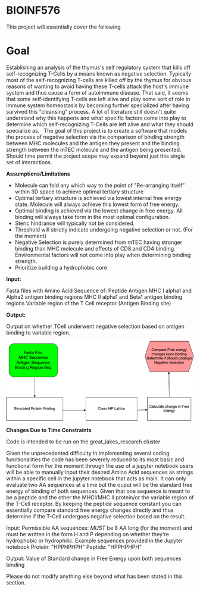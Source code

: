 # BIOINF576
This project will essentially cover the following 

# **Goal**

Establishing an analysis of the thymus's self regulatory system that kills off self-recognizing T-Cells by a means known as negative selection. Typically most of the self-recognizing T-cells are killed off by the thymus for obvious reasons of wanting to avoid having these T-cells attack the host's immune system and thus cause a form of autoimmune disease. That said, it seems that some self-identifying T-cells are left alive and play some sort of role in immune system homeostasis by becoming further specialized after having survived this "cleansing" process. A lot of literature still doesn't quite understand why this happens and what specific factors come into play to determine which self-recognizing T-Cells are left alive and what they should specialize as.  
The goal of this project is to create a software that models the process of negative selection via the comparison of binding strength between MHC molecules and the antigen they present and the binding strength between the mTEC molecule and the antigen being presented. Should time permit the project scope may expand beyond just this single set of interactions. 

**Assumptions/Limitations**
- Molecule can fold any which way to the point of "Re-arranging itself" within 3D space to achieve optimal tertiary structure
- Optimal tertiary structure is achieved via lowest internal free energy state. Molecule will always achieve this lowest form of free energy.
- Optimal binding is achieved via the lowest change in free energy. All binding will always take form in the most optimal configuration.
- Steric hindrance will typically not be considered.
- Threshold will strictly indicate undergoing negative selection or not. (For the moment)
- Negative Selection is purely determined from mTEC having stronger binding than MHC molecule and effects of CD8 and CD4 binding. Environmental factors     will not come into play when determining binding strength. 
- Prioritize building a hydrophobic core


**Input:**

Fasta files with Amino Acid Sequence of:
Peptide Antigen
MHC I alpha1 and Alpha2 antigen binding regions
MHC II alpha1 and Beta1 antigen binding regions
Variable region of the T Cell receptor (Antigen Binding site)

**Output:** 

Output on whether TCell underwent negative selection based on antigen binding to variable region.

![Pipeline_Overview.drawio](https://github.com/JanRose1/Neg_Select_Pred/blob/main/Pipeline_Overview.drawio.png)

**Changes Due to Time Constraints**

Code is intended to be run on the great_lakes_research cluster

Given the unprecedented difficulty in implementing several coding functionalities the code has been severely reduced to its most basic and functional form
For the moment through the use of a jupyter notebook users will be able to manually input their desired Amino Acid sequences as strings within a specific cell in the jupyter notebook that acts as main. It can only evaluate two AA sequences at a time but the ouput will be the standard free energy of binding of both sequences. Given that one sequence is meant to be a peptide and the other the MHCI/MHC II protein/or the variable region of the T-Cell receptor. By keeping the peptide sequence constant you can essentially compare standard free energy changes directly and thus determine if the T-Cell undergoes negative selection based on the result. 

Input:
Permissible AA sequences: *MUST* be 8 AA long (for the moment) and must be written in the form H and P depending on whether they're hydrophobic or hydrophilic. 
Example sequences provided in the Jupyter notebook 
Protein: "HPPHPHPH"
Peptide: "HPPHPHPH"

Output: 
Value of Standard change in Free Energy upon both sequences binding

Please do not modify anything else beyond what has been stated in this section.

